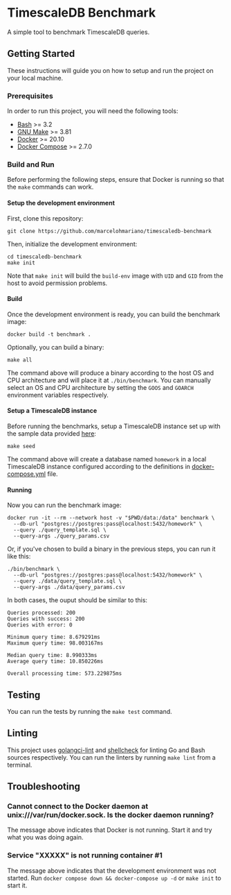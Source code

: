 # TimescaleDB Benchmark

A simple tool to benchmark TimescaleDB queries.

## Getting Started

These instructions will guide you on how to setup and run the project on your
local machine.

### Prerequisites

In order to run this project, you will need the following tools:

* [Bash](https://www.gnu.org/software/bash/) >= 3.2
* [GNU Make](https://www.gnu.org/software/make/) >= 3.81
* [Docker](https://docs.docker.com/get-docker/) >= 20.10
* [Docker Compose](https://docs.docker.com/compose/) >= 2.7.0

### Build and Run

Before performing the following steps, ensure that Docker is running so that the
`make` commands can work.

#### Setup the development environment

First, clone this repository:

```shell
git clone https://github.com/marcelohmariano/timescaledb-benchmark
```

Then, initialize the development environment:

```shell
cd timescaledb-benchmark
make init
```

Note that `make init` will build the `build-env` image with `UID` and `GID` from
the host to avoid permission problems.

#### Build

Once the development environment is ready, you can build the benchmark image:

```shell
docker build -t benchmark .
```

Optionally, you can build a binary:

```shell
make all
```

The command above will produce a binary according to the host OS and CPU architecture
and will place it at `./bin/benchmark`. You can manually select an OS and CPU
architecture by setting the `GOOS` and `GOARCH` environment variables respectively.

#### Setup a TimescaleDB instance

Before running the benchmarks, setup a TimescaleDB instance set up with the
sample data provided [here](./data):

```shell
make seed
```

The command above will create a database named `homework` in a local TimescaleDB
instance configured according to the definitions in [docker-compose.yml](docker-compose.yml)
file.

#### Running

Now you can run the benchmark image:

```shell
docker run -it --rm --network host -v "$PWD/data:/data" benchmark \
  --db-url "postgres://postgres:pass@localhost:5432/homework" \
  --query ./query_template.sql \
  --query-args ./query_params.csv
```

Or, if you've chosen to build a binary in the previous steps, you can run
it like this:

```shell
./bin/benchmark \
  --db-url "postgres://postgres:pass@localhost:5432/homework" \
  --query ./data/query_template.sql \
  --query-args ./data/query_params.csv
```

In both cases, the ouput should be similar to this:

```shell
Queries processed: 200
Queries with success: 200
Queries with error: 0

Minimum query time: 8.679291ms
Maximum query time: 98.003167ms

Median query time: 8.990333ms
Average query time: 10.850226ms

Overall processing time: 573.229875ms
```
## Testing

You can run the tests by running the `make test` command.

## Linting

This project uses [golangci-lint](https://golangci-lint.run/) and [shellcheck](
https://github.com/koalaman/shellcheck) for linting Go and Bash sources
respectively. You can run the linters by running `make lint` from a terminal.

## Troubleshooting

### Cannot connect to the Docker daemon at unix:///var/run/docker.sock. Is the docker daemon running?

The message above indicates that Docker is not running. Start it and try what you
was doing again.

### Service "XXXXX" is not running container #1

The message above indicates that the development environment was not started.
Run `docker compose down && docker-compose up -d` or `make init` to start it.
